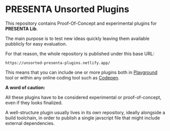 # PRESENTA Unsorted Plugins

This repository contains Proof-Of-Concept and experimental plugins for **PRESENTA Lib**.

The main purpose is to test new ideas quickly leaving them available pubblicly for easy evaluation.

For that reason, the whole repository is published under this base URL:

```
https://unsorted-presenta-plugins.netlify.app/
```

This means that you can include one or more plugins both in [Playground](https://play.presenta.cc/) tool or within any online coding tool such as [Codepen](https://codepen.io/).

**A word of caution:**

All these plugins have to be considered experimental or proof-of-concept, even if they looks finalized.

A well-structure plugin usually lives in its own repository, ideally alongside a build toolchain, in order to publish a single javscript file that might include external dependencies.